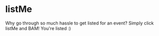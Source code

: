 # listMe

Why go through so much hassle to get listed for an event?
Simply click listMe and BAM! You're listed :)

